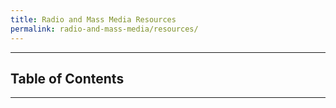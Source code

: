 ```yaml
---
title: Radio and Mass Media Resources
permalink: radio-and-mass-media/resources/
---
```




___



## Table of Contents



___
